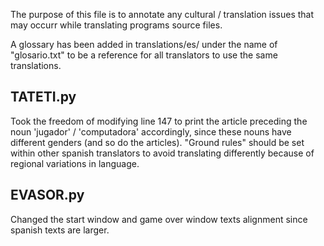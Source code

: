 The purpose of this file is to annotate any cultural / translation issues that may occurr while translating programs source files.

A glossary has been added in translations/es/ under the name of "glosario.txt" to be a reference for all translators to use the same translations.

TATETI.py
---------

Took the freedom of modifying line 147 to print the article preceding the noun 'jugador' / 'computadora' accordingly, since these nouns have different genders (and so do the articles). "Ground rules" should be set within other spanish translators to avoid translating differently because of regional variations in language. 

EVASOR.py
---------

Changed the start window and game over window texts alignment since spanish texts are larger.